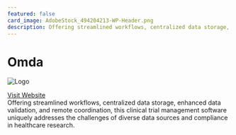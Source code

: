 ```yaml
---
featured: false
card_image: AdobeStock_494204213-WP-Header.png
description: Offering streamlined workflows, centralized data storage, enhanced data validation, and remote coordination, this clinical trial management software uniquely addresses the challenges of diverse data sources and compliance in healthcare research.
---
```


# Omda
<img src="AdobeStock_494204213-WP-Header.png" alt="Logo" style="max-width: 200px; height: auto;">

<a href="https://omda.com/solutions/health-analytics/clinical-trial-management-software/">Visit Website</a>  
Offering streamlined workflows, centralized data storage, enhanced data validation, and remote coordination, this clinical trial management software uniquely addresses the challenges of diverse data sources and compliance in healthcare research.
